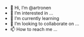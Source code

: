 - 👋 Hi, I’m @artronen
- 👀 I’m interested in ...
- 🌱 I’m currently learning 
- 💞️ I’m looking to collaborate on ...
- 📫 How to reach me ...

<!---
artronen/artronen is a ✨ special ✨ repository because its `README.md` (this file) appears on your GitHub profile.
You can click the Preview link to take a look at your changes.
--->
